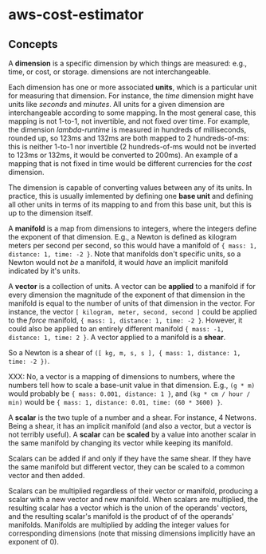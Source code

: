 # aws-cost-estimator

## Concepts

A **dimension** is a specific dimension by which things are measured: e.g., time, or cost, or storage. dimensions
are not interchangeable.

Each dimension has one or more associated **units**, which is a particular unit for measuring that dimension. For
instance, the _time_ dimension might have units like _seconds_ and _minutes_. All units for a given dimension are
interchangeable according to some mapping. In the most general case, this mapping is not 1-to-1, not invertible,
and not fixed over time. For example, the dimension _lambda-runtime_ is measured in hundreds of milliseconds, rounded
up, so 123ms and 132ms are both mapped to 2 hundreds-of-ms: this is neither 1-to-1 nor invertible (2 hundreds-of-ms
would not be inverted to 123ms or 132ms, it would be converted to 200ms). An example of a mapping that is not fixed
in time would be different currencies for the _cost_ dimension.

The dimension is capable of converting values between any of its units. In practice, this is usually imlemented by
defining one **base unit** and defining all other units in terms of its mapping to and from this base unit, but this
is up to the dimension itself.

A **manifold** is a map from dimensions to integers, where the integers define the exponent of that dimension. E.g., a Newton
is defined as kilogram meters per second per second, so this would have a manifold of `{ mass: 1, distance: 1, time: -2 }`.
Note that manifolds don't specific units, so a Newton would not _be_ a manifold, it would _have_ an implicit manifold
indicated by it's units.

A **vector** is a collection of units. A vector can be **applied** to a manifold if for every dimension the magnitude of the
exponent of that dimension in the manifold is equal to the number of units of that dimension in the vector. For instance, the vector
`[ kilogram, meter, second, second ]` could be applied to the _force_ manifold, `{ mass: 1, distance: 1, time: -2 }`.
However, it could also be applied to an entirely different manifold `{ mass: -1, distance: 1, time: 2 }`.
A vector applied to a manifold is a **shear**.

So a Newton is a shear of `([ kg, m, s, s ], { mass: 1, distance: 1, time: -2 })`.

XXX: No, a vector is a mapping of dimensions to numbers, where the numbers tell how to scale a base-unit value in that
dimension. E.g., `(g * m)` would probably be `{ mass: 0.001, distance: 1 }`, and `(kg * cm / hour / min)` would be
`{ mass: 1, distance: 0.01, time: (60 * 3600) }`.

A **scalar** is the two tuple of a number and a shear. For instance, 4 Netwons. Being a shear, it has an implicit manifold (and
also a vector, but a vector is not terribly useful). A **scalar** can be **scaled** by a value into another scalar in the same manifold
by changing its vector while keeping its manifold.

Scalars can be added if and only if they have the same shear. If they have the same manifold but different vector, they can be
scaled to a common vector and then added.

Scalars can be multiplied regardless of their vector or manifold, producing a scalar with a new vector and new manifold. When
scalars are multiplied, the resulting scalar has a vector which is the union of the operands' vectors, and the resulting scalar's
manifold is the product of of the operands' manifolds. Manifolds are multiplied by adding the integer values for corresponding dimensions
(note that missing dimensions implicitly have an exponent of 0).
